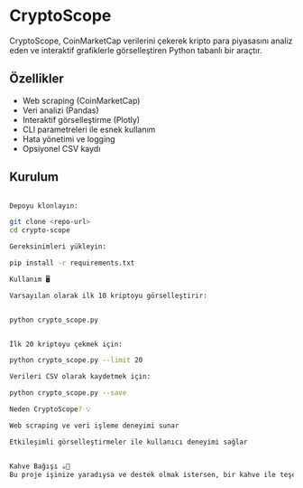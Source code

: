 # CryptoScope

CryptoScope, CoinMarketCap verilerini çekerek kripto para piyasasını analiz eden ve interaktif grafiklerle görselleştiren Python tabanlı bir araçtır.

## Özellikler
- Web scraping (CoinMarketCap)
- Veri analizi (Pandas)
- Interaktif görselleştirme (Plotly)
- CLI parametreleri ile esnek kullanım
- Hata yönetimi ve logging
- Opsiyonel CSV kaydı

## Kurulum

```bash

Depoyu klonlayın: 

git clone <repo-url>
cd crypto-scope

Gereksinimleri yükleyin:

pip install -r requirements.txt

Kullanım 🖥️

Varsayılan olarak ilk 10 kriptoyu görselleştirir:


python crypto_scope.py


İlk 20 kriptoyu çekmek için:

python crypto_scope.py --limit 20

Verileri CSV olarak kaydetmek için:

python crypto_scope.py --save

Neden CryptoScope? 💡

Web scraping ve veri işleme deneyimi sunar

Etkileşimli görselleştirmeler ile kullanıcı deneyimi sağlar


Kahve Bağışı ☕💖
Bu proje işinize yaradıysa ve destek olmak istersen, bir kahve ile teşekkür edebilirsiniz